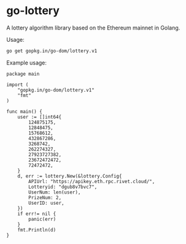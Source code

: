 # go-lottery

A lottery algorithm library based on the Ethereum mainnet in Golang.

Usage:
```sh
go get gopkg.in/go-dom/lottery.v1
```

Example usage:
```golang
package main

import (
	"gopkg.in/go-dom/lottery.v1"
	"fmt"
)

func main() {
	user := []int64{
		124875175,
		12848475,
		15768612,
		432867286,
		3268742,
		262274327,
		27923727382,
		23672472472,
		72472472,
	}
	d, err := lottery.New(&lottery.Config{
		APIUrl: "https://apikey.eth.rpc.rivet.cloud/",
		Lotteryid: "dgub8v7bvc7",
		UserNum: len(user),
		PrizeNum: 2,
		UserID: user,
	})
	if err!= nil {
        panic(err)
    }
	fmt.Println(d)
}
```